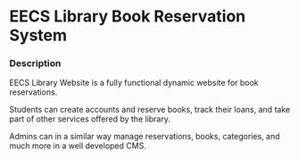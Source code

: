 # EECS Library Book Reservation System

### Description

EECS Library Website is a fully functional dynamic website for book reservations. 

Students can create accounts and reserve books, track their loans, and take part of other services offered by the library. 

Admins can in a similar way manage reservations, books, categories, and much more in a well developed CMS.
